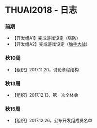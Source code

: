 # THUAI2018 - 日志

### 前期

- 【开发组A1】完成游戏设定（塔防）
- 【开发组A2】完成游戏设定（[触手大战](http://www.7k7k.com/swf/49923.htm)）

### 秋10周

- 【组织】2017.11.20，讨论章程结构

### 秋13周

- 【组织】2017.12.13，第一次全体会

### 秋15周

- 【组织】2017.12.26，公布开发组成员名单

